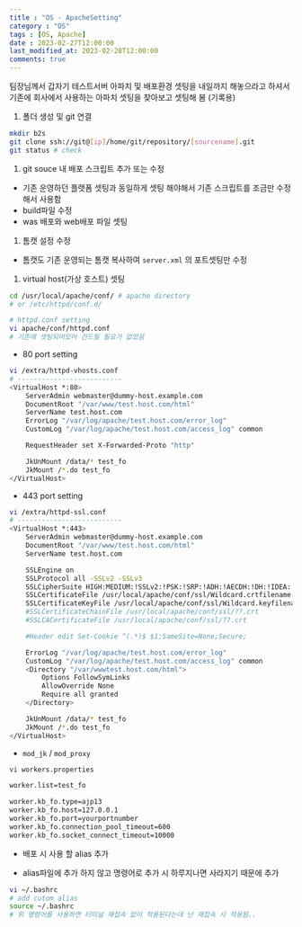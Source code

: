 ```yaml
---
title : "OS - ApacheSetting"
category : "OS"
tags : [OS, Apache]
date : 2023-02-27T12:00:00
last_modified_at: 2023-02-28T12:00:00
comments: true
---
```

팀장님께서 갑자기 테스트서버 아파치 및 배포환경 셋팅을 내일까지 해놓으라고 하셔서 기존에 회사에서 사용하는 아파치 셋팅을 찾아보고 셋팅해 봄 (기록용)

1. 폴더 생성 및 git 연결

```bash
mkdir b2s
git clone ssh://git@[ip]/home/git/repository/[sourcename].git
git status # check
```

1. git souce 내 배포 스크립트 추가 또는 수정
- 기존 운영하던 플랫폼 셋팅과 동일하게 셋팅 해야해서 기존 스크립트를 조금만 수정해서 사용함
- build파일 수정
- was 배포와 web배포 파일 셋팅

1. 톰캣 설정 수정
- 톰캣도 기존 운영되는 톰캣 복사하여 `server.xml` 의 포트셋팅만 수정

1. virtual host(가상 호스트) 셋팅

```bash
cd /usr/local/apache/conf/ # apache directory
# or /etc/httpd/conf.d/

# httpd.conf setting
vi apache/conf/httpd.conf
# 기존에 셋팅되어있어 건드릴 필요가 없었음
```

- 80 port setting

```bash
vi /extra/httpd-vhosts.conf
# --------------------------
<VirtualHost *:80>
    ServerAdmin webmaster@dummy-host.example.com
    DocumentRoot "/var/www/test.host.com/html"
    ServerName test.host.com
    ErrorLog "/var/log/apache/test.host.com/error_log"
    CustomLog "/var/log/apache/test.host.com/access_log" common

    RequestHeader set X-Forwarded-Proto "http"

    JkUnMount /data/* test_fo
    JkMount /*.do test_fo
</VirtualHost>
```

- 443 port setting

```bash
vi /extra/httpd-ssl.conf
# --------------------------
<VirtualHost *:443>
    ServerAdmin webmaster@dummy-host.example.com
    DocumentRoot "/var/www/test.host.com/html"
    ServerName test.host.com

    SSLEngine on
    SSLProtocol all -SSLv2 -SSLv3
    SSLCipherSuite HIGH:MEDIUM:!SSLv2:!PSK:!SRP:!ADH:!AECDH:!DH:!IDEA:!RC4
    SSLCertificateFile /usr/local/apache/conf/ssl/Wildcard.crtfilename.crt
    SSLCertificateKeyFile /usr/local/apache/conf/ssl/Wildcard.keyfilename.key
    #SSLCertificateChainFile /usr/local/apache/conf/ssl/??.crt
    #SSLCACertificateFile /usr/local/apache/conf/ssl/??.crt

    #Header edit Set-Cookie ^(.*)$ $1;SameSite=None;Secure;

    ErrorLog "/var/log/apache/test.host.com/error_log"
    CustomLog "/var/log/apache/test.host.com/access_log" common
    <Directory "/var/wwwtest.host.com/html">
        Options FollowSymLinks
        AllowOverride None
        Require all granted
    </Directory>

    JkUnMount /data/* test_fo
    JkMount /*.do test_fo
</VirtualHost>
```

- `mod_jk` / `mod_proxy`

```bash
vi workers.properties

worker.list=test_fo

worker.kb_fo.type=ajp13
worker.kb_fo.host=127.0.0.1
worker.kb_fo.port=yourportnumber
worker.kb_fo.connection_pool_timeout=600
worker.kb_fo.socket_connect_timeout=10000
```

+ 배포 시 사용 할 alias 추가

- alias파일에 추가 하지 않고 명령어로 추가 시 하루지나면 사라지기 때문에 추가

```bash
vi ~/.bashrc
# add cutom alias
source ~/.bashrc
# 위 명령어를 사용하면 터미널 재접속 없이 적용된다는데 난 재접속 시 적용됨..
```